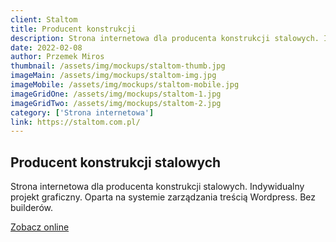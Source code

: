 ```yaml
---
client: Staltom
title: Producent konstrukcji 
description: Strona internetowa dla producenta konstrukcji stalowych. Indywidualny projekt graficzny. Oparta na systemie zarządzania treścią Wordpress. Bez builderów.
date: 2022-02-08
author: Przemek Miros
thumbnail: /assets/img/mockups/staltom-thumb.jpg
imageMain: /assets/img/mockups/staltom-img.jpg
imageMobile: /assets/img/mockups/staltom-mobile.jpg
imageGridOne: /assets/img/mockups/staltom-1.jpg
imageGridTwo: /assets/img/mockups/staltom-2.jpg
category: ['Strona internetowa']
link: https://staltom.com.pl/
---
```


## Producent konstrukcji stalowych

Strona internetowa dla producenta konstrukcji stalowych. Indywidualny projekt graficzny. Oparta na systemie zarządzania treścią Wordpress. Bez builderów.

<a href="https://staltom.com.pl/" title="Zobacz online" target="_blank" class="button" rel="nofollow">Zobacz online</a>